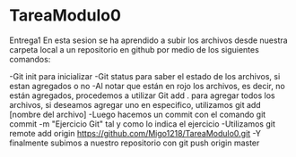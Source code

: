 # TareaModulo0
Entrega1
En esta sesion se ha aprendido a subir los archivos desde nuestra carpeta local a un repositorio en github por medio de los siguientes comandos:

-Git init para inicializar
-Git status para saber el estado de los archivos, si estan agregados o no
-Al notar que están en rojo los archivos, es decir, no están agregados, procedemos a utilizar Git add . para agregar todos los archivos, si deseamos agregar
uno en especifico, utilizamos git add [nombre del archivo]
-Luego hacemos un commit con el comando git commit -m "Ejercicio Git" tal y como lo indica el ejercicio
-Utilizamos git remote add origin https://github.com/Migo1218/TareaModulo0.git
-Y finalmente subimos a nuestro repositorio con git push origin master
